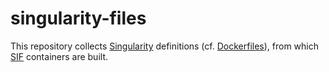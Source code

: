 # singularity-files

This repository collects [Singularity][sing] definitions (cf.
[Dockerfiles][docker]), from which [SIF][sif] containers are built.

<!--References-->
[docker]: https://docs.docker.com/engine/reference/builder/
[sif]: https://singularity.hpcng.org/user-docs/master/build_a_container.html#building-containers-from-singularity-definition-files
[sing]: https://singularity.hpcng.org/user-docs/master/
